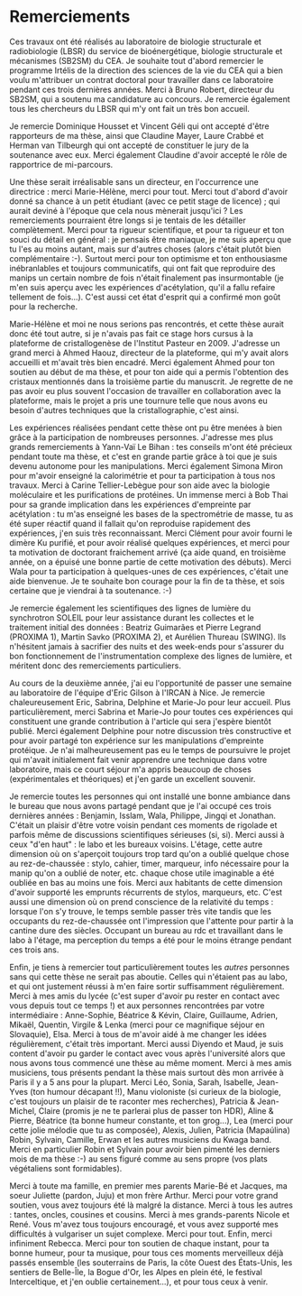 # Remerciements

Ces travaux ont été réalisés au laboratoire de biologie structurale et
radiobiologie (LBSR) du service de bioénergétique, biologie structurale et
mécanismes (SB2SM) du CEA. Je souhaite tout d'abord remercier le programme
Irtélis de la direction des sciences de la vie du CEA qui a bien voulu
m'attribuer un contrat doctoral pour travailler dans ce laboratoire pendant ces
trois dernières années. Merci à Bruno Robert, directeur du SB2SM, qui a soutenu
ma candidature au concours. Je remercie également tous les chercheurs du LBSR
qui m'y ont fait un très bon accueil.

Je remercie Dominique Housset et Vincent Géli qui ont accepté d'être rapporteurs
de ma thèse, ainsi que Claudine Mayer, Laure Crabbé et Herman van Tilbeurgh qui
ont accepté de constituer le jury de la soutenance avec eux. Merci également
Claudine d'avoir accepté le rôle de rapportrice de mi-parcours.

Une thèse serait irréalisable sans un directeur, en l'occurrence une
directrice : merci Marie-Hélène, merci pour tout. Merci tout d'abord d'avoir
donné sa chance à un petit étudiant (avec ce petit stage de licence) ; qui
aurait deviné à l'époque que cela nous mènerait jusqu'ici ? Les remerciements
pourraient être longs si je tentais de les détailler complètement. Merci pour ta
rigueur scientifique, et pour ta rigueur et ton souci du détail en général : je
pensais être maniaque, je me suis aperçu que tu l'es au moins autant, mais sur
d'autres choses (alors c'était plutôt bien complémentaire :-). Surtout merci
pour ton optimisme et ton enthousiasme inébranlables et toujours communicatifs,
qui ont fait que reproduire des manips un certain nombre de fois n'était
finalement pas insurmontable (je m'en suis aperçu avec les expériences
d'acétylation, qu'il a fallu refaire tellement de fois...). C'est aussi cet état
d'esprit qui a confirmé mon goût pour la recherche.

Marie-Hélène et moi ne nous serions pas rencontrés, et cette thèse aurait donc
été tout autre, si je n'avais pas fait ce stage hors cursus à la plateforme de
cristallogenèse de l'Institut Pasteur en 2009. J'adresse un grand merci à Ahmed
Haouz, directeur de la plateforme, qui m'y avait alors accueilli et m'avait très
bien encadré. Merci également Ahmed pour ton soutien au début de ma thèse, et
pour ton aide qui a permis l'obtention des cristaux mentionnés dans la troisième
partie du manuscrit. Je regrette de ne pas avoir eu plus souvent l'occasion de
travailler en collaboration avec la plateforme, mais le projet a pris une
tournure telle que nous avons eu besoin d'autres techniques que la
cristallographie, c'est ainsi.

Les expériences réalisées pendant cette thèse ont pu être menées à bien grâce
à la participation de nombreuses personnes. J'adresse mes plus grands
remerciements à Yann-Vaï Le Bihan : tes conseils m'ont été précieux pendant
toute ma thèse, et c'est en grande partie grâce à toi que je suis devenu
autonome pour les manipulations. Merci également Simona Miron pour m'avoir
enseigné la calorimétrie et pour ta participation à tous nos travaux.
Merci à Carine Tellier-Lebègue pour son aide avec la biologie moléculaire et les
purifications de protéines. Un immense merci à Bob Thai pour sa grande
implication dans les expériences d'empreinte par acétylation : tu m'as enseigné
les bases de la spectrométrie de masse, tu as été super réactif quand il fallait
qu'on reproduise rapidement des expériences, j'en suis très reconnaissant.
Merci Clément pour avoir fourni le dimère Ku purifié, et pour avoir réalisé
quelques expériences, et merci pour ta motivation de doctorant fraichement
arrivé (ça aide quand, en troisième année, on a épuisé une bonne partie de cette
motivation des débuts). Merci Wala pour ta participation à quelques-unes de ces
expériences, c'était une aide bienvenue. Je te souhaite bon courage pour la fin
de ta thèse, et sois certaine que je viendrai à ta soutenance. :-)

Je remercie également les scientifiques des lignes de lumière du synchrotron
SOLEIL pour leur assistance durant les collectes et le traitement initial des
données : Beatriz Guimarães et Pierre Legrand (PROXIMA 1), Martin Savko (PROXIMA
2), et Aurélien Thureau (SWING). Ils n'hésitent jamais à sacrifier des nuits et
des week-ends pour s'assurer du bon fonctionnement de l'instrumentation complexe
des lignes de lumière, et méritent donc des remerciements particuliers.

Au cours de la deuxième année, j'ai eu l'opportunité de passer une semaine au
laboratoire de l'équipe d'Eric Gilson à l'IRCAN à Nice. Je remercie
chaleureusement Eric, Sabrina, Delphine et Marie-Jo pour leur accueil.
Plus particulièrement, merci Sabrina et Marie-Jo pour toutes ces expériences qui
constituent une grande contribution à l'article qui sera j'espère bientôt
publié. Merci également Delphine pour notre discussion très constructive et pour
avoir partagé ton expérience sur les manipulations d'empreinte protéique.
Je n'ai malheureusement pas eu le temps de poursuivre le projet qui m'avait
initialement fait venir apprendre une technique dans votre laboratoire, mais ce
court séjour m'a appris beaucoup de choses (expérimentales et théoriques) et
j'en garde un excellent souvenir.

Je remercie toutes les personnes qui ont installé une bonne ambiance dans le
bureau que nous avons partagé pendant que je l'ai occupé ces trois dernières
années : Benjamin, Isslam, Wala, Philippe, Jingqi et Jonathan. C'était un
plaisir d'être votre voisin pendant ces moments de rigolade et parfois même de
discussions scientifiques sérieuses (si, si). Merci aussi à ceux "d'en haut" :
le labo et les bureaux voisins. L'étage, cette autre dimension où on s'aperçoit
toujours trop tard qu'on a oublié quelque chose au rez-de-chaussée : stylo,
cahier, timer, marqueur, info nécessaire pour la manip qu'on a oublié de noter,
etc. chaque chose utile imaginable a été oubliée en bas au moins une fois.
Merci aux habitants de cette dimension d'avoir supporté les emprunts récurrents
de stylos, marqueurs, etc. C'est aussi une dimension où on prend conscience de
la relativité du temps : lorsque l'on s'y trouve, le temps semble passer très
vite tandis que les occupants du rez-de-chaussée ont l'impression que l'attente
pour partir à la cantine dure des siècles. Occupant un bureau au rdc et
travaillant dans le labo à l'étage, ma perception du temps a été pour le moins
étrange pendant ces trois ans.

Enfin, je tiens à remercier tout particulièrement toutes les *autres* personnes
sans qui cette thèse ne serait pas aboutie. Celles qui n'étaient pas au labo, et
qui ont justement réussi à m'en faire sortir suffisamment régulièrement.  
Merci à mes amis du lycée (c'est super d'avoir pu rester en contact avec vous
depuis tout ce temps !) et aux personnes rencontrées par votre intermédiaire :
Anne-Sophie, Béatrice & Kévin, Claire, Guillaume, Adrien, Mikaël, Quentin,
Virgile & Lenka (merci pour ce magnifique séjour en Slovaquie), Elsa.
Merci à tous de m'avoir aidé à me changer les idées régulièrement, c'était
très important.
Merci aussi Diyendo et Maud, je suis content d'avoir pu garder le contact avec
vous après l'université alors que nous avons tous commencé une thèse au
même moment.
Merci à mes amis musiciens, tous présents pendant la thèse mais surtout dès mon
arrivée à Paris il y a 5 ans pour la plupart. Merci Léo, Sonia, Sarah, Isabelle,
Jean-Yves (ton humour décapant !!), Manu violoniste (si curieux de la biologie,
c'est toujours un plaisir de te raconter mes recherches), Patricia &
Jean-Michel, Claire (promis je ne te parlerai plus de passer ton HDR), Aline &
Pierre, Béatrice (ta bonne humeur constante, et ton grog...), Lea (merci pour
cette jolie mélodie que tu as composée), Alexis, Julien, Patricia (Mapaúlina)
Robin, Sylvain, Camille, Erwan et les autres musiciens du Kwaga band. Merci en
particulier Robin et Sylvain pour avoir bien pimenté les derniers mois de ma
thèse :-) au sens figuré comme au sens propre (vos plats végétaliens sont
formidables).

Merci à toute ma famille, en premier mes parents Marie-Bé et Jacques, ma soeur
Juliette (pardon, Juju) et mon frère Arthur. Merci pour votre grand soutien,
vous avez toujours été là malgré la distance. Merci à tous les autres : tantes,
oncles, cousines et cousins. Merci à mes grands-parents Nicole et René.
Vous m'avez tous toujours encouragé, et vous avez supporté mes difficultés
à vulgariser un sujet complexe. Merci pour tout.
Enfin, merci infiniment Rebecca. Merci pour ton soutien de chaque instant, pour
ta bonne humeur, pour ta musique, pour tous ces moments merveilleux déjà passés
ensemble (les souterrains de Paris, la côte Ouest des États-Unis, les sentiers
de Belle-Île, la Bogue d'Or, les Alpes en plein été, le festival Interceltique,
et j'en oublie certainement...), et pour tous ceux à venir.

